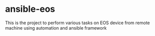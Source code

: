 # ansible-eos
This is the project to perform various tasks on EOS device from remote machine using automation and ansible framework
